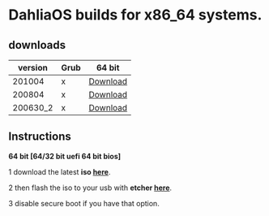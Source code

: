 # DahliaOS builds for x86_64 systems.

## downloads

| version         | Grub         | 64 bit      |      
| -----------  | -----------  | ----------- | 
| 201004       | x       | [Download](https://github.com/HexaOneOfficial/dahliaos/releases/download/201004/DahliaOS201004.iso)|  
| 200804       | x        | [Download](https://github.com/HexaOneOfficial/dahliaos/releases/download/200804/DahliaOS200804.iso)|  
| 200630_2     | x        | [Download](https://github.com/HexaOneOfficial/dahliaos/releases/download/200630_2/DahliaOS200630_2.iso)    |     

## Instructions

**64 bit [64/32 bit uefi 64 bit bios]**

1 download the latest **iso [here](https://github.com/HexaOneOfficial/dahliaos/releases/download/200804/DahliaOS200804.iso)**. 

2 then flash the iso to your usb with **etcher [here](https://www.balena.io/etcher/)**.

3 disable secure boot if you have that option.

